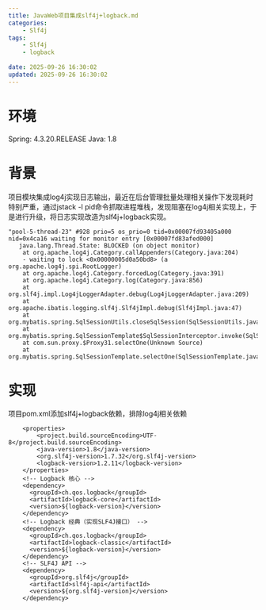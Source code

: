 ```yaml
---
title: JavaWeb项目集成slf4j+logback.md
categories:
	- Slf4j
tags: 
	- Slf4j
	- logback
	
date: 2025-09-26 16:30:02
updated: 2025-09-26 16:30:02
---
```

<!-- toc -->
# <span id="inline-blue">环境</span>
Spring: 4.3.20.RELEASE
Java: 1.8

# <span id="inline-blue">背景</span>
项目模块集成log4j实现日志输出，最近在后台管理批量处理相关操作下发现耗时特别严重，通过jstack -l pid命令抓取进程堆栈，发现阻塞在log4j相关实现上，于是进行升级，将日志实现改造为slf4j+logback实现。
```shell
"pool-5-thread-23" #928 prio=5 os_prio=0 tid=0x00007fd93405a000 nid=0x4ca16 waiting for monitor entry [0x00007fd83afed000]
   java.lang.Thread.State: BLOCKED (on object monitor)
	at org.apache.log4j.Category.callAppenders(Category.java:204)
	- waiting to lock <0x00000005d0a50bd8> (a org.apache.log4j.spi.RootLogger)
	at org.apache.log4j.Category.forcedLog(Category.java:391)
	at org.apache.log4j.Category.log(Category.java:856)
	at org.slf4j.impl.Log4jLoggerAdapter.debug(Log4jLoggerAdapter.java:209)
	at org.apache.ibatis.logging.slf4j.Slf4jImpl.debug(Slf4jImpl.java:47)
	at org.mybatis.spring.SqlSessionUtils.closeSqlSession(SqlSessionUtils.java:165)
	at org.mybatis.spring.SqlSessionTemplate$SqlSessionInterceptor.invoke(SqlSessionTemplate.java:372)
	at com.sun.proxy.$Proxy31.selectOne(Unknown Source)
	at org.mybatis.spring.SqlSessionTemplate.selectOne(SqlSessionTemplate.java:160)
```
# <span id="inline-blue">实现</span>
项目pom.xml添加slf4j+logback依赖，排除log4j相关依赖
```
	<properties>
		<project.build.sourceEncoding>UTF-8</project.build.sourceEncoding>
		<java-version>1.8</java-version>
		<org.slf4j-version>1.7.32</org.slf4j-version>
		<logback-version>1.2.11</logback-version>
	</properties>
    <!-- Logback 核心 -->
    <dependency>
      <groupId>ch.qos.logback</groupId>
      <artifactId>logback-core</artifactId>
      <version>${logback-version}</version>
    </dependency>
    <!-- Logback 经典（实现SLF4J接口） -->
    <dependency>
      <groupId>ch.qos.logback</groupId>
      <artifactId>logback-classic</artifactId>
      <version>${logback-version}</version>
    </dependency>
    <!-- SLF4J API -->
    <dependency>
      <groupId>org.slf4j</groupId>
      <artifactId>slf4j-api</artifactId>
      <version>${org.slf4j-version}</version>
    </dependency>
```